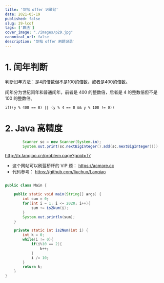 ```yaml
---
title: '剑指 offer 记录贴'
date: 2021-05-19
published: false
slug: 29-lcof
tags: ['算法']
cover_image: "./images/p29.jpg"
canonical_url: false
description: '剑指 offer 刷题记录'
---
```


# 1. 闰年判断

判断闰年方法：是4的倍数但不是100的倍数，或者是400的倍数。

闰年分为世纪闰年和普通闰年，前者是 400 的整数倍，后者是 4 的整数倍但不是 100 的整数倍。

`if((y % 400 == 0) || (y % 4 == 0 && y % 100 != 0))`


# 2. Java 高精度

```java
        Scanner sc = new Scanner(System.in);
        System.out.print(sc.nextBigInteger().add(sc.nextBigInteger()));
```


http://lx.lanqiao.cn/problem.page?gpid=T7

* 这个网站可以刷蓝桥杯的 VIP 题： https://acmore.cc 
* 代码参考： https://github.com/liuchuo/Lanqiao


```java

public class Main {

    public static void main(String[] args) {
        int sum = 0;
        for(int i = 1; i <= 2020; i++){
            sum += is2Num(i);
        }
        System.out.println(sum);
    }

    private static int is2Num(int i) {
        int k = 0;
        while(i != 0){
            if(i%10 == 2){
                k++;
            }
            i /= 10;
        }
        return k;
    }
}
```

